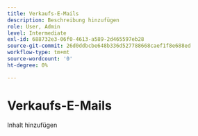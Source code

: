 ```yaml
---
title: Verkaufs-E-Mails
description: Beschreibung hinzufügen
role: User, Admin
level: Intermediate
exl-id: 688732e3-06f0-4613-a589-2d465597eb28
source-git-commit: 26d0ddbcbe648b336d527788668caef1f8e688ed
workflow-type: tm+mt
source-wordcount: '0'
ht-degree: 0%

---
```


# Verkaufs-E-Mails

Inhalt hinzufügen
